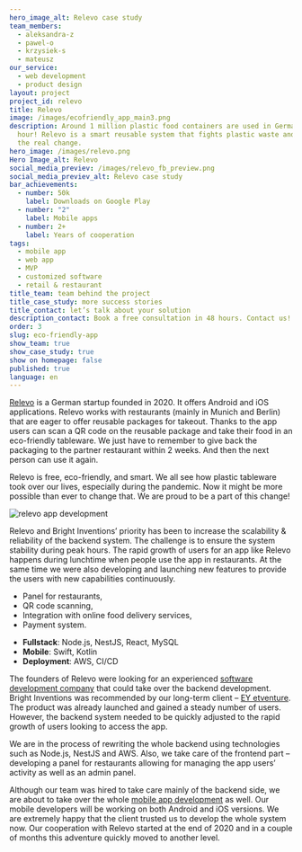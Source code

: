 ```yaml
---
hero_image_alt: Relevo case study
team_members:
  - aleksandra-z
  - pawel-o
  - krzysiek-s
  - mateusz
our_service:
  - web development
  - product design
layout: project
project_id: relevo
title: Relevo
image: /images/ecofriendly_app_main3.png
description: Around 1 million plastic food containers are used in Germany per
  hour! Relevo is a smart reusable system that fights plastic waste and starts
  the real change.
hero_image: /images/relevo.png
Hero Image_alt: Relevo
social_media_previev: /images/relevo_fb_preview.png
social_media_previev_alt: Relevo case study
bar_achievements:
  - number: 50k
    label: Downloads on Google Play
  - number: "2"
    label: Mobile apps
  - number: 2+
    label: Years of cooperation
tags:
  - mobile app
  - web app
  - MVP
  - customized software
  - retail & restaurant
title_team: team behind the project
title_case_study: more success stories
title_contact: let’s talk about your solution
description_contact: Book a free consultation in 48 hours. Contact us!
order: 3
slug: eco-friendly-app
show_team: true
show_case_study: true
show on homepage: false
published: true
language: en
---
```

<TitleWithIcon sectionTitle='about the project' titleIcon='/images/three_flags.svg' titleIconAlt='bright' />

[Relevo](https://www.gorelevo.de) is a German startup founded in 2020. It offers Android and iOS applications. Relevo works with restaurants (mainly in Munich and Berlin) that are eager to offer reusable packages for takeout. Thanks to the app users can scan a QR code on the reusable package and take their food in an eco-friendly tableware. We just have to remember to give back the packaging to the partner restaurant within 2 weeks. And then the next person can use it again.

Relevo is free, eco-friendly, and smart. We all see how plastic tableware took over our lives, especially during the pandemic. Now it might be more possible than ever to change that. We are proud to be a part of this change!
<AnchorLink href='#contactForm' text='let’s talk about your project'/>

![relevo app development](/images/ecofriendly_app_main3.png)
<AppStore googleApp='https://play.google.com/store/apps/details?id=com.relevoapp' srcGoogle='/images/google_play.png' altGoogleImage='google play' appStore='https://apps.apple.com/us/app/relevo/id1501683637' srcAppStore='/images/app_store.png' altAppStoreImage='app store'/>

<TitleWithIcon sectionTitle='goals' titleIcon='/images/flag.svg' titleIconAlt='bright' />
Relevo and Bright Inventions’ priority has been to increase the scalability & reliability of the backend system. The challenge is to ensure the system stability during peak hours. The rapid growth of users for an app like Relevo happens during lunchtime when people use the app in restaurants. At the same time we were also developing and launching new features to provide the users with new capabilities continuously. 

<TitleWithIcon sectionTitle='main features developed by Bright Inventions' titleIcon='/images/main_features_icon.png' titleIconAlt='features' />

* Panel for restaurants,
* QR code scanning,
* Integration with online food delivery services,
* Payment system.

<TitleWithIcon sectionTitle='skills / stack' titleIcon='/images/skills.svg' titleIconAlt='bright' />

<Gallery images='[{"src":"/images/node.png","alt":"node"},{"src":"/images/nest.png","alt":"nest"},{"src":"/images/react.png","alt":"react"},{"src":"/images/MySQL.png","alt":"MySQL"},{"src":"/images/swift.png","alt":"swift"},{"src":"/images/kotlin.png","alt":"kotlin"},{"src":"/images/aws.png","alt":"aws"},{"src":"/images/ci_cd.png","alt":"ci_cd"}]' />

* **Fullstack**: Node.js, NestJS, React, MySQL 
* **Mobile**: Swift, Kotlin
* **Deployment**: AWS, CI/CD

<TitleWithIcon sectionTitle='challenge' titleIcon='/images/two_flags.svg' titleIconAlt='bright' />

The founders of Relevo were looking for an experienced [software development company](/) that could take over the backend development. Bright Inventions was recommended by our long-term client – [EY etventure](https://www.etventure.com). The product was already launched and gained a steady number of users. However, the backend system needed to be quickly adjusted to the rapid growth of users looking to access the app. 

We are in the process of rewriting the whole backend using technologies such as Node.js, NestJS and AWS. Also, we take care of the frontend part – developing a panel for restaurants allowing for managing the app users’ activity as well as an admin panel. 

<TitleWithIcon sectionTitle='development process' titleIcon='/images/gearwheel.svg' titleIconAlt='bright' />

Although our team was hired to take care mainly of the backend side, we are about to take over the whole [mobile app development](/our-areas/mobile-app-development) as well. Our mobile developers will be working on both Android and iOS versions. We are extremely happy that the client trusted us to develop the whole system now. Our cooperation with Relevo started at the end of 2020 and in a couple of months this adventure quickly moved to another level.
